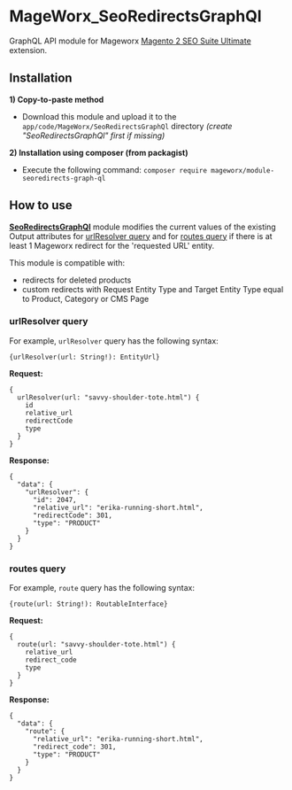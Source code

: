 # MageWorx_SeoRedirectsGraphQl

GraphQL API module for Mageworx [Magento 2 SEO Suite Ultimate](https://www.mageworx.com/magento-2-seo-extension.html) extension. 

## Installation
**1) Copy-to-paste method**
- Download this module and upload it to the `app/code/MageWorx/SeoRedirectsGraphQl` directory *(create "SeoRedirectsGraphQl" first if missing)*

**2) Installation using composer (from packagist)**
- Execute the following command: `composer require mageworx/module-seoredirects-graph-ql`

## How to use

**[SeoRedirectsGraphQl](https://github.com/mageworx/MageWorx_SeoRedirectsGraphQl)** module modifies the current values of the existing Output attributes for [urlResolver query](https://devdocs.magento.com/guides/v2.4/graphql/queries/url-resolver.html) and for [routes query](https://developer.adobe.com/commerce/webapi/graphql/schema/products/queries/route/) if there is at least 1 Mageworx redirect for the 'requested URL' entity.

This module is compatible with:
<ul>
        <li>redirects for deleted products</li>
        <li>custom redirects with Request Entity Type and Target Entity Type equal to Product, Category or CMS Page</li>
</ul>

### urlResolver query

For example, `urlResolver` query has the following syntax:

```
{urlResolver(url: String!): EntityUrl}
```

**Request:**

```
{
  urlResolver(url: "savvy-shoulder-tote.html") {
    id
    relative_url
    redirectCode
    type
  }
}
```

**Response:**

```
{
  "data": {
    "urlResolver": {
      "id": 2047,
      "relative_url": "erika-running-short.html",
      "redirectCode": 301,
      "type": "PRODUCT"
    }
  }
}
```

### routes query

For example, `route` query has the following syntax:

```
{route(url: String!): RoutableInterface}
```

**Request:**

```
{
  route(url: "savvy-shoulder-tote.html") {
    relative_url
    redirect_code
    type
  }
}
```

**Response:**

```
{
  "data": {
    "route": {
      "relative_url": "erika-running-short.html",
      "redirect_code": 301,
      "type": "PRODUCT"
    }
  }
}
```
